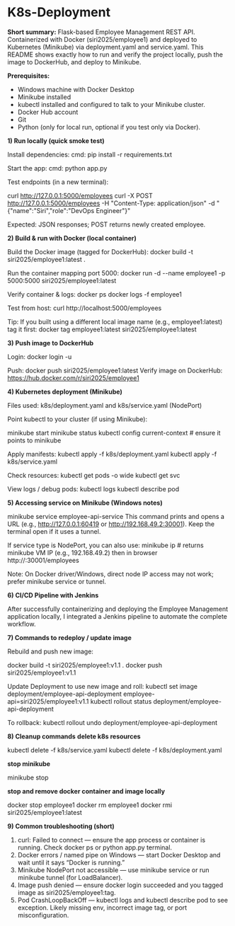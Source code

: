 # K8s-Deployment

**Short summary:**
Flask-based Employee Management REST API. Containerized with Docker (siri2025/employee1) and deployed to Kubernetes (Minikube) via deployment.yaml and service.yaml. This README shows exactly how to run and verify the project locally, push the image to DockerHub, and deploy to Minikube.

**Prerequisites:**

- Windows machine with Docker Desktop 
- Minikube installed
- kubectl installed and configured to talk to your Minikube cluster.
- Docker Hub account
- Git 
- Python (only for local run, optional if you test only via Docker).


**1) Run locally (quick smoke test)**

Install dependencies:
cmd: pip install -r requirements.txt

Start the app:
cmd: python app.py

Test endpoints (in a new terminal):

curl http://127.0.0.1:5000/employees
curl -X POST http://127.0.0.1:5000/employees -H "Content-Type: application/json" -d "{\"name\":\"Siri\",\"role\":\"DevOps Engineer\"}"


Expected: JSON responses; POST returns newly created employee.

**2) Build & run with Docker (local container)**

Build the Docker image (tagged for DockerHub):
docker build -t siri2025/employee1:latest .

Run the container mapping port 5000:
docker run -d --name employee1 -p 5000:5000 siri2025/employee1:latest

Verify container & logs:
docker ps
docker logs -f employee1


Test from host:
curl http://localhost:5000/employees

Tip: If you built using a different local image name (e.g., employee1:latest) tag it first:
docker tag employee1:latest siri2025/employee1:latest

**3) Push image to DockerHub**

Login:
docker login -u <username>


Push:
docker push siri2025/employee1:latest
Verify image on DockerHub: https://hub.docker.com/r/siri2025/employee1

**4) Kubernetes deployment (Minikube)**

Files used: k8s/deployment.yaml and k8s/service.yaml (NodePort)

Point kubectl to your cluster (if using Minikube):

minikube start
minikube status
kubectl config current-context   # ensure it points to minikube

Apply manifests:
kubectl apply -f k8s/deployment.yaml
kubectl apply -f k8s/service.yaml

Check resources:
kubectl get pods -o wide
kubectl get svc


View logs / debug pods:
kubectl logs <pod-name>
kubectl describe pod <pod-name>

**5) Accessing service on Minikube (Windows notes)**

minikube service employee-api-service
This command prints and opens a URL (e.g., http://127.0.0.1:60419 or http://192.168.49.2:30001). Keep the terminal open if it uses a tunnel.

If service type is NodePort, you can also use:
minikube ip           # returns minikube VM IP (e.g., 192.168.49.2)
then in browser
http://<minikube-ip>:30001/employees

Note: On Docker driver/Windows, direct node IP access may not work; prefer minikube service or tunnel.

**6) CI/CD Pipeline with Jenkins**

After successfully containerizing and deploying the Employee Management application locally, I integrated a Jenkins pipeline to automate the complete workflow.

**7) Commands to redeploy / update image**

Rebuild and push new image:

docker build -t siri2025/employee1:v1.1 .
docker push siri2025/employee1:v1.1

Update Deployment to use new image and roll:
kubectl set image deployment/employee-api-deployment employee-api=siri2025/employee1:v1.1
kubectl rollout status deployment/employee-api-deployment


To rollback:
kubectl rollout undo deployment/employee-api-deployment

**8) Cleanup commands**
**delete k8s resources**

kubectl delete -f k8s/service.yaml
kubectl delete -f k8s/deployment.yaml

**stop minikube**

minikube stop

**stop and remove docker container and image locally**

docker stop employee1
docker rm employee1
docker rmi siri2025/employee1:latest


**9) Common troubleshooting (short)**

1) curl: Failed to connect — ensure the app process or container is running. Check docker ps or python app.py terminal.
2) Docker errors / named pipe on Windows — start Docker Desktop and wait until it says “Docker is running.”
3) Minikube NodePort not accessible — use minikube service or run minikube tunnel (for LoadBalancer).
4) Image push denied — ensure docker login succeeded and you tagged image as siri2025/employee1:tag.
5) Pod CrashLoopBackOff — kubectl logs <pod> and kubectl describe pod <pod> to see exception. Likely missing env, incorrect image tag, or port misconfiguration.
